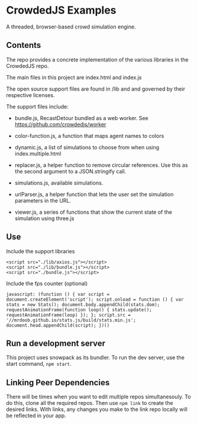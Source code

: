# CrowdedJS Examples
A threaded, browser-based crowd simulation engine.

## Contents

The repo provides a concrete implementation of the various libraries in the CrowdedJS repo.

The main files in this project are index.html and index.js

The open source support files are found in /lib and and governed by their respective licenses.

The support files include:

- bundle.js, RecastDetour bundled as a web worker. See https://github.com/crowdedjs/worker

- color-function.js, a function that maps agent names to colors

- dynamic.js, a list of simulations to choose from when using index.multiple.html

- replacer.js, a helper function to remove circular references. Use this as the second argument to a JSON.stringify call.

- simulations.js, available simulations.

- urlParser.js, a helper function that lets the user set the simulation parameters in the URL.

- viewer.js, a series of functions that show the current state of the simulation using three.js

## Use

Include the support libraries

```
<script src="./lib/axios.js"></script>  
<script src="./lib/bundle.js"></script> 
<script src="./bundle.js"></script>     
```

Include the fps counter (optional)

```
javascript: (function () { var script = document.createElement('script'); script.onload = function () { var stats = new Stats(); document.body.appendChild(stats.dom); requestAnimationFrame(function loop() { stats.update(); requestAnimationFrame(loop) }); }; script.src = '//mrdoob.github.io/stats.js/build/stats.min.js'; document.head.appendChild(script); })()
```

## Run a development server

This project uses snowpack as its bundler. To run the dev server, use the start command, ```npm start```. 

## Linking Peer Dependencies
There will be times when you want to edit multiple repos simultanesouly. To do this, clone all the required repos. Then use ```npm link``` to create the desired links. With links, any changes you make to the link repo locally will be reflected in your app.


